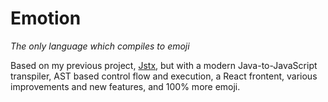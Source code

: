 # Emotion
_The only language which compiles to emoji_

Based on my previous project, [Jstx](https://github.com/Quantum64/Jstx), but with a modern Java-to-JavaScript transpiler, AST based control flow and execution, a React frontent, various improvements and new features, and 100% more emoji.
